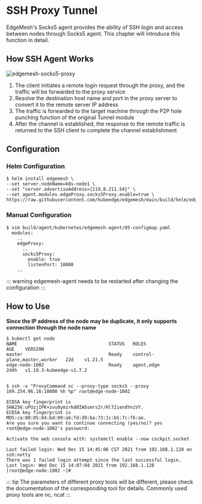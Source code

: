 # SSH Proxy Tunnel

EdgeMesh's Socks5 agent provides the ability of SSH login and access between nodes through Socks5 agent. This chapter will introduce this function in detail.

## How SSH Agent Works

![edgemesh-socks5-proxy](/images/guide/em-sock5.png)

1. The client initiates a remote login request through the proxy, and the traffic will be forwarded to the proxy service
2. Resolve the destination host name and port in the proxy server to convert it to the remote server IP address
3. The traffic is forwarded to the target machine through the P2P hole punching function of the original Tunnel module
4. After the channel is established, the response to the remote traffic is returned to the SSH client to complete the channel establishment

## Configuration

### Helm Configuration 

```shell
$ helm install edgemesh \
--set server.nodeName=k8s-node1 \
--set "server.advertiseAddress={119.8.211.54}" \
--set agent.modules.edgeProxy.socks5Proxy.enable=true \
https://raw.githubusercontent.com/kubeedge/edgemesh/main/build/helm/edgemesh.tgz
```

### Manual Configuration 

```shell
$ vim build/agent/kubernetes/edgemesh-agent/05-configmap.yaml
  modules:
    ..
    edgeProxy:
      ..
      socks5Proxy:
        enable: true
        listenPort: 10800
    ..
```

::: warning
edgemesh-agent needs to be restarted after changing the configuration
:::

## How to Use

**Since the IP address of the node may be duplicate, it only supports connection through the node name**

```shell
$ kubectl get node
NAME                                  STATUS   ROLES                         AGE    VERSION
master                                Ready    control-plane,master,worker   22d    v1.21.5
edge-node-1002                        Ready    agent,edge                    2d4h   v1.19.3-kubeedge-v1.7.2


$ ssh -o "ProxyCommand nc --proxy-type socks5 --proxy 169.254.96.16:10800 %h %p" root@edge-node-1002

ECDSA key fingerprint is SHA256:uPUzjIPK+zvu8ymzrkd0IWSsmrs2r/Hl72iendYniVY.
ECDSA key fingerprint is MD5:ca:80:85:84:bd:09:a6:fd:d9:ba:73:1c:b5:7c:f6:ae.
Are you sure you want to continue connecting (yes/no)? yes
root@edge-node-1002's password: 

Activate the web console with: systemctl enable --now cockpit.socket

Last failed login: Wed Dec 15 14:45:06 CST 2021 from 192.168.1.128 on ssh:notty
There was 1 failed login attempt since the last successful login.
Last login: Wed Dec 15 14:07:04 2021 from 192.168.1.128
[root@edge-node-1002 ~]#
```

::: tip
The parameters of different proxy tools will be different, please check the documentation of the corresponding tool for details. Commonly used proxy tools are nc, ncat
:::